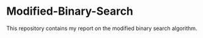 # Modified-Binary-Search
This repository contains my report on the modified binary search algorithm.
